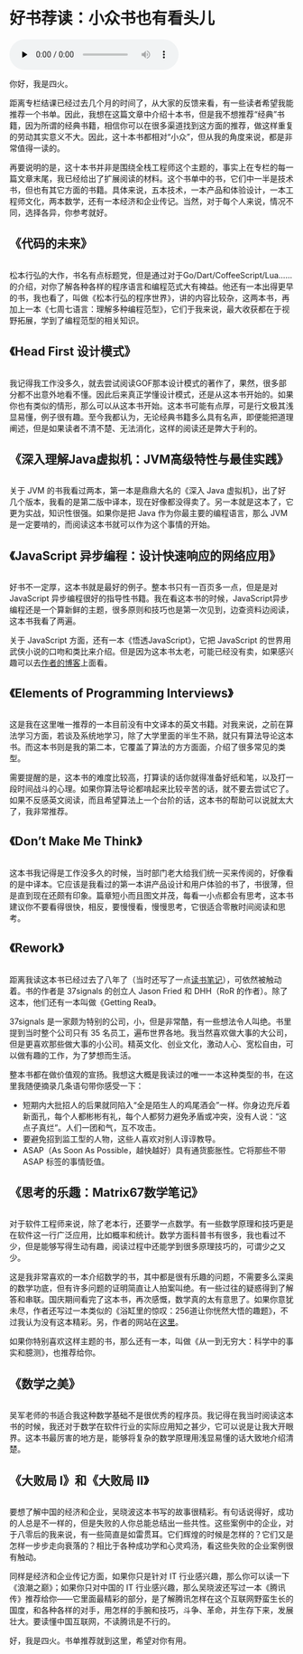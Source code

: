 # 好书荐读：小众书也有看头儿

<audio id="audio" title="好书荐读：小众书也有看头儿" controls="" preload="none"><source id="mp3" src="https://static001.geekbang.org/resource/audio/7e/68/7eb8c0da92ccb29be4655162a352ce68.mp3"></audio>

你好，我是四火。

距离专栏结课已经过去几个月的时间了，从大家的反馈来看，有一些读者希望我能推荐一个书单。因此，我想在这篇文章中介绍十本书，但是我不想推荐“经典”书籍，因为所谓的经典书籍，相信你可以在很多渠道找到这方面的推荐，做这样重复的劳动其实意义不大。因此，这十本书都相对“小众”，但从我的角度来说，都是非常值得一读的。

再要说明的是，这十本书并非是围绕全栈工程师这个主题的，事实上在专栏的每一篇文章末尾，我已经给出了扩展阅读的材料。这个书单中的书，它们中一半是技术书，但也有其它方面的书籍。具体来说，五本技术，一本产品和体验设计，一本工程师文化，两本数学，还有一本经济和企业传记。当然，对于每个人来说，情况不同，选择各异，你参考就好。

## 《代码的未来》

<img src="https://static001.geekbang.org/resource/image/26/d6/26993bdfe85558e5b58edf02d322fad6.jpg" alt="">

松本行弘的大作，书名有点标题党，但是通过对于Go/Dart/CoffeeScript/Lua……的介绍，对你了解各种各样的程序语言和编程范式大有裨益。他还有一本出得更早的书，我也看了，叫做《松本行弘的程序世界》，讲的内容比较杂，这两本书，再加上一本《七周七语言：理解多种编程范型》，它们于我来说，最大收获都在于视野拓展，学到了编程范型的相关知识。

## 《Head First 设计模式》

<img src="https://static001.geekbang.org/resource/image/d0/ae/d0c88331b1d88ad117d21cd5682bb3ae.png" alt="">

我记得我工作没多久，就去尝试阅读GOF那本设计模式的著作了，果然，很多部分都不出意外地看不懂。因此后来真正学懂设计模式，还是从这本书开始的。如果你也有类似的情形，那么可以从这本书开始。这本书可能有点厚，可是行文极其浅显易懂，例子很有趣。至今我都认为，无论经典书籍多么具有名声，即便能把道理阐述，但是如果读者不清不楚、无法消化，这样的阅读还是弊大于利的。

## 《深入理解Java虚拟机：JVM高级特性与最佳实践》

<img src="https://static001.geekbang.org/resource/image/80/d2/807ce1a8589c5a521d87ddf77aee93d2.jpeg" alt="">

关于 JVM 的书我看过两本，第一本是鼎鼎大名的《深入 Java 虚拟机》，出了好几个版本，我看的是第二版中译本，现在好像都没得卖了。另一本就是这本了，它更为实战，知识性很强。如果你是把 Java 作为你最主要的编程语言，那么 JVM 是一定要啃的，而阅读这本书就可以作为这个事情的开始。

## 《JavaScript 异步编程：设计快速响应的网络应用》

<img src="https://static001.geekbang.org/resource/image/b0/44/b02b8ed00f089a80ae89d51a179fb044.jpg" alt="">

好书不一定厚，这本书就是最好的例子。整本书只有一百页多一点，但是是对 JavaScript 异步编程很好的指导性书籍。我在看这本书的时候，JavaScript异步编程还是一个算新鲜的主题，很多原则和技巧也是第一次见到，边查资料边阅读，这本书我看了两遍。

关于 JavaScript 方面，还有一本《悟透JavaScript》，它把 JavaScript 的世界用武侠小说的口吻和类比来介绍。但是因为这本书太老，可能已经没有卖，如果感兴趣可以去[作者的博客](https://www.cnblogs.com/leadzen/archive/2008/02/25/1073404.html)上面看。

## 《Elements of Programming Interviews》

<img src="https://static001.geekbang.org/resource/image/97/3b/979cce65034b4bdc9c21b2aae2dd243b.jpg" alt="">

这是我在这里唯一推荐的一本目前没有中文译本的英文书籍。对我来说，之前在算法学习方面，若谈及系统地学习，除了大学里面的半生不熟，就只有算法导论这本书。而这本书则是我的第二本，它覆盖了算法的方方面面，介绍了很多常见的类型。

需要提醒的是，这本书的难度比较高，打算读的话你就得准备好纸和笔，以及打一段时间战斗的心理。如果你算法导论都啃起来比较辛苦的话，就不要去尝试它了。如果不反感英文阅读，而且希望算法上一个台阶的话，这本书的帮助可以说就太大了，我非常推荐。

## 《Don’t Make Me Think》

<img src="https://static001.geekbang.org/resource/image/97/29/97655ef4c61e9bcda96155d64cb8e029.jpg" alt="">

这本书我记得是工作没多久的时候，当时部门老大给我们统一买来传阅的，好像看的是中译本。它应该是我看过的第一本讲产品设计和用户体验的书了，书很薄，但是直到现在还颇有印象。篇章短小而且图文并茂，每看一小点都会有思考，这本书建议你不要看得很快，相反，要慢慢看，慢慢思考，它很适合零散时间阅读和思考。

## 《Rework》

<img src="https://static001.geekbang.org/resource/image/94/17/94e5b02bf790af6001fe2eadd8b09917.jpg" alt="">

距离我读这本书已经过去了八年了（当时还写了一点[读书笔记](https://www.raychase.net/1080)），可依然被触动着。书的作者是 37signals 的创立人 Jason Fried 和 DHH（RoR 的作者）。除了这本，他们还有一本叫做《Getting Real》。

37signals 是一家颇为特别的公司，小，但是非常酷，有一些想法令人叫绝。书里提到当时整个公司只有 35 名员工，遍布世界各地。我当然喜欢做大事的大公司，但是更喜欢那些做大事的小公司。精英文化、创业文化，激动人心、宽松自由，可以做有趣的工作，为了梦想而生活。

整本书都在做价值观的宣扬。我想这大概是我读过的唯一一本这种类型的书，在这里我随便摘录几条语句带你感受一下：

- 短期内大批招人的后果就同陷入“全是陌生人的鸡尾酒会”一样。你身边充斥着新面孔，每个人都彬彬有礼，每个人都努力避免矛盾或冲突，没有人说：“这点子真烂”。人们一团和气，互不攻击。
- 要避免招到监工型的人物，这些人喜欢对别人谆谆教导。
- ASAP（As Soon As Possible，越快越好）具有通货膨胀性。它将那些不带 ASAP 标签的事情贬值。

## 《思考的乐趣：Matrix67数学笔记》

<img src="https://static001.geekbang.org/resource/image/1a/45/1a94d5296fa6d438aa1b684e23bf7545.jpg" alt="">

对于软件工程师来说，除了老本行，还要学一点数学。有一些数学原理和技巧更是在软件这一行广泛应用，比如概率和统计。数学方面科普书有很多，我也看过不少，但是能够写得生动有趣，阅读过程中还能学到很多原理技巧的，可谓少之又少。

这是我非常喜欢的一本介绍数学的书，其中都是很有乐趣的问题，不需要多么深奥的数学功底，但有许多问题的证明简直让人拍案叫绝。有一些过往的疑惑得到了解答和串联。国庆期间看完了这本书，再次感慨，数学真的太有意思了。如果你意犹未尽，作者还写过一本类似的《浴缸里的惊叹：256道让你恍然大悟的趣题》，不过我认为没有这本精彩。另，作者的网站在[这里](http://www.matrix67.com/)。

如果你特别喜欢这样主题的书，那么还有一本，叫做《从一到无穷大：科学中的事实和臆测》，也推荐给你。

## 《数学之美》

<img src="https://static001.geekbang.org/resource/image/68/5f/689b63f9ddd1ae92d0099e6f20de125f.jpg" alt="">

吴军老师的书适合我这种数学基础不是很优秀的程序员。我记得在我当时阅读这本书的时候，我还对于数学在软件行业的实际应用知之甚少，它可以说是让我大开眼界。这本书最厉害的地方是，能够将复杂的数学原理用浅显易懂的话大致地介绍清楚。

## 《大败局 I》和《大败局 II》

<img src="https://static001.geekbang.org/resource/image/c2/b4/c2720fff8a3d8d58514125b696d83ab4.jpg" alt="">

要想了解中国的经济和企业，吴晓波这本书写的故事很精彩。有句话说得好，成功的人总是不一样的，但是失败的人你总能总结出一些共性。这些案例中的企业，对于八零后的我来说，有一些简直是如雷贯耳。它们辉煌的时候是怎样的？它们又是怎样一步步走向衰落的？相比于各种成功学和心灵鸡汤，看这些失败的企业案例很有触动。

同样是经济和企业传记方面，如果你只是针对 IT 行业感兴趣，那么你可以读一下《浪潮之巅》；如果你只对中国的 IT 行业感兴趣，那么吴晓波还写过一本《腾讯传》推荐给你——它里面最精彩的部分，是了解腾讯怎样在这个互联网野蛮生长的国度，和各种各样的对手，用怎样的手腕和技巧，斗争、革命，并生存下来，发展壮大。要读懂中国互联网，不读腾讯是不行的。

好，我是四火。书单推荐就到这里，希望对你有用。
